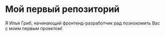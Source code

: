 # Мой первый репозиторий 
Я Илья Гриб, начинающий фронтенд-разработчик рад познокомить Вас с моим первым проектом!

